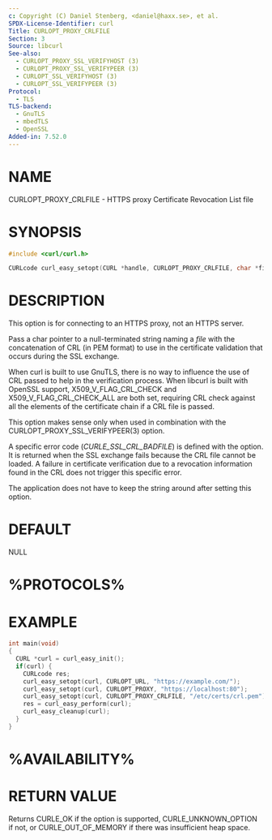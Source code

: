 ```yaml
---
c: Copyright (C) Daniel Stenberg, <daniel@haxx.se>, et al.
SPDX-License-Identifier: curl
Title: CURLOPT_PROXY_CRLFILE
Section: 3
Source: libcurl
See-also:
  - CURLOPT_PROXY_SSL_VERIFYHOST (3)
  - CURLOPT_PROXY_SSL_VERIFYPEER (3)
  - CURLOPT_SSL_VERIFYHOST (3)
  - CURLOPT_SSL_VERIFYPEER (3)
Protocol:
  - TLS
TLS-backend:
  - GnuTLS
  - mbedTLS
  - OpenSSL
Added-in: 7.52.0
---
```


# NAME

CURLOPT_PROXY_CRLFILE - HTTPS proxy Certificate Revocation List file

# SYNOPSIS

~~~c
#include <curl/curl.h>

CURLcode curl_easy_setopt(CURL *handle, CURLOPT_PROXY_CRLFILE, char *file);
~~~

# DESCRIPTION

This option is for connecting to an HTTPS proxy, not an HTTPS server.

Pass a char pointer to a null-terminated string naming a *file* with the
concatenation of CRL (in PEM format) to use in the certificate validation that
occurs during the SSL exchange.

When curl is built to use GnuTLS, there is no way to influence the use of CRL
passed to help in the verification process. When libcurl is built with OpenSSL
support, X509_V_FLAG_CRL_CHECK and X509_V_FLAG_CRL_CHECK_ALL are both set,
requiring CRL check against all the elements of the certificate chain if a CRL
file is passed.

This option makes sense only when used in combination with the
CURLOPT_PROXY_SSL_VERIFYPEER(3) option.

A specific error code (*CURLE_SSL_CRL_BADFILE*) is defined with the option. It
is returned when the SSL exchange fails because the CRL file cannot be loaded.
A failure in certificate verification due to a revocation information found in
the CRL does not trigger this specific error.

The application does not have to keep the string around after setting this
option.

# DEFAULT

NULL

# %PROTOCOLS%

# EXAMPLE

~~~c
int main(void)
{
  CURL *curl = curl_easy_init();
  if(curl) {
    CURLcode res;
    curl_easy_setopt(curl, CURLOPT_URL, "https://example.com/");
    curl_easy_setopt(curl, CURLOPT_PROXY, "https://localhost:80");
    curl_easy_setopt(curl, CURLOPT_PROXY_CRLFILE, "/etc/certs/crl.pem");
    res = curl_easy_perform(curl);
    curl_easy_cleanup(curl);
  }
}
~~~

# %AVAILABILITY%

# RETURN VALUE

Returns CURLE_OK if the option is supported, CURLE_UNKNOWN_OPTION if not, or
CURLE_OUT_OF_MEMORY if there was insufficient heap space.
